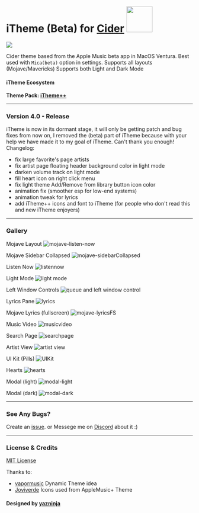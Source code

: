 # iTheme (Beta) for [Cider](https://cider.sh/) <img src="https://img.shields.io/github/stars/yazninja/iTheme?style=social" width="70"></img>

<img src="https://img.shields.io/github/package-json/v/yazninja/iTheme?color=darkgreen&filename=theme.json&style=for-the-badge">

Cider theme based from the Apple Music beta app in MacOS Ventura. 
Best used with `Mica(beta)` option in settings.
Supports all layouts (Mojave/Mavericks)
Supports both Light and Dark Mode

#### iTheme Ecosystem

**Theme Pack: [iTheme++](https://github.com/yazninja/itheme-plus-plus)**

---
### Version 4.0 - Release 
iTheme is now in its dormant stage, it will only be getting patch and bug fixes from now on, I removed the (beta) part of iTheme because with your help we have made it to my goal of iTheme. Can't thank you enough!
Changelog:
+ fix large favorite's page artists
+ fix artist page floating header background color in light mode
+ darken volume track on light mode
+ fill heart icon on right click menu
+ fix light theme Add/Remove from library button icon color
+ animation fix (smoother esp for low-end systems)
+ animation tweak for lyrics
+ add iTheme++ icons and font to iTheme (for people who don't read this and new iTheme enjoyers)


---
### Gallery
Mojave Layout
![mojave-listen-now](https://user-images.githubusercontent.com/71800112/177012916-f6792195-7856-42e4-a17e-f521b921f9f1.png)

Mojave Sidebar Collapsed
![mojave-sidebarCollapsed](https://user-images.githubusercontent.com/71800112/177012938-33564a6e-3047-41f3-8564-1de07d313a12.png)

Listen Now
![listennow](https://user-images.githubusercontent.com/71800112/173398442-468b1b27-e844-43bb-a14c-ec859f673582.png)

Light Mode
![light mode](https://user-images.githubusercontent.com/71800112/173398639-4479a7a9-094d-401b-a693-58cc7593c499.png)

Left Window Controls
![queue and left window control](https://user-images.githubusercontent.com/71800112/173398756-378b3c7f-d12a-4bf1-8e1f-9beecb03853c.png)

Lyrics Pane
![lyrics](https://user-images.githubusercontent.com/71800112/173398852-33c4ca7a-e248-463a-8e77-09380d4f34bd.png)

Mojave Lyrics (fullscreen)
![mojave-lyricsFS](https://user-images.githubusercontent.com/71800112/177013015-c107a530-213b-44fd-a442-aca507f696be.png)

Music Video
![musicvideo](https://user-images.githubusercontent.com/71800112/173399150-6efaef54-f9fe-404b-b697-da9eae91db37.png)

Search Page
![searchpage](https://user-images.githubusercontent.com/71800112/173399235-dc1fb787-64c9-4790-9703-f010b1c6f04d.png)

Artist View
![artist view](https://user-images.githubusercontent.com/71800112/173399286-82e0b989-aaa2-46e5-8e8b-abcdec94edd0.png)

UI Kit (Pills)
![UIKit](https://user-images.githubusercontent.com/71800112/173399341-86e18029-d83d-4ecc-91ce-974f0c96387f.png)

Hearts
![hearts](https://user-images.githubusercontent.com/71800112/173399364-97dbf4a6-2d56-4d1c-b4ff-6cbb07659ca2.png)

Modal (light)
![modal-light](https://user-images.githubusercontent.com/71800112/173400060-338870e7-91d8-488a-800b-b8312de5dc07.png)

Modal (dark)
![modal-dark](https://user-images.githubusercontent.com/71800112/173400067-a045067d-98db-4b1a-8526-d6f06b07c11b.png)

---


### See Any Bugs?
Create an [issue](https://github.com/yazninja/apple-cider-lite/issues).
or
Messege me on [Discord](http://discord.com/users/325495275454070786) about it :)

---

### License & Credits
[MIT License](https://github.com/yazninja/apple-cider-lite/blob/main/LICENSE)


Thanks to:
- [vapormusic](https://github.com/vapormusic) Dynamic Theme idea
- [Joviverde](https://github.com/Joviverde) Icons used from AppleMusic+ Theme

#### Designed by [yazninja](https://github.com/yazninja)
